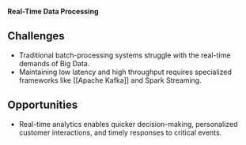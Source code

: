 **Real-Time Data Processing**
## Challenges

- Traditional batch-processing systems struggle with the real-time demands of Big Data.
- Maintaining low latency and high throughput requires specialized frameworks like [[Apache Kafka]] and Spark Streaming.

## Opportunities

- Real-time analytics enables quicker decision-making, personalized customer interactions, and timely responses to critical events.